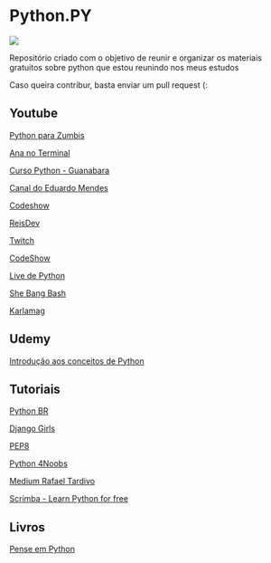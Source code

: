 # Python.PY

<img src="https://i2.wp.com/www.vooo.pro/insights/wp-content/uploads/2018/05/Python_logo.png" />

<p>Repositório criado com o objetivo de reunir e organizar os materiais gratuitos sobre python que estou reunindo nos meus estudos</p>
<p>Caso queira contribur, basta enviar um pull request (:</p>

## Youtube


<p><a href="https://www.youtube.com/channel/UCripRddD4BnaMcU833ExuwA">Python para Zumbis</a></p>
<p><a href="https://www.youtube.com/channel/UCjBDPBy_A8bUnyiXQrwyuxg">Ana no Terminal</a></p>
<p><a href="https://www.youtube.com/watch?v=S9uPNppGsGo&app=desktop">Curso Python - Guanabara</a></p>
<p><a href="https://www.youtube.com/eduardomendes">Canal do Eduardo Mendes</a></p>
<p><a href="https://www.youtube.com/watch?v=KA_isOSCgoY&list=PLjSf4DcGBdiGxUvXpz4faBkhB_DCu56cq">Codeshow</a>
<p><a href="https://www.youtube.com/watch?v=zVdnopPLnKE">ReisDev</a></p>
<p><a href="https://www.youtube.com/c/DevAprender/videos>Dev Aprender</a></p>
  
## Twitch

<p><a href="https://www.twitch.tv/codeshow ">CodeShow</a></p>
<p><a href="hhttps://www.twitch.tv/livedepythonp">Live de Python</a></p>
<p><a href="https://www.twitch.tv/shebangbash">She Bang Bash</a></p>
<p><a href="https://www.twitch.tv/karlamag">Karlamag</a></p>

## Udemy

<p><a href="https://www.udemy.com/course/introducao-aos-conceitos-de-python/">Introdução aos conceitos de Python</a></p>

## Tutoriais

<p><a href="https://python.org.br/introducao/">Python BR</a></p>
<p><a href="https://tutorial.djangogirls.org/pt/">Django Girls</a></p>
<p><a href="https://www.python.org/dev/peps/pep-0008/">PEP8</a></p>
<p><a href="https://github.com/wendrewdevelop/python4noobs">Python 4Noobs</a></p>
<p><a href="https://medium.com/rafaeltardivo/tagged/python">Medium Rafael Tardivo</a></p>
<p><a href="https://scrimba.com/course/gpython/enrolled">Scrimba - Learn Python for free</a></p>

## Livros

<p><a href="https://penseallen.github.io/PensePython2e/">Pense em Python</a></p>




